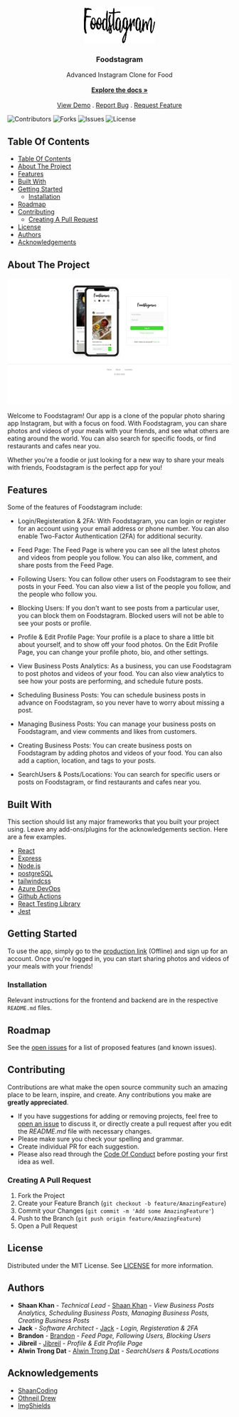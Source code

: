 <br/>
<p align="center">
  <a href="https://github.com/ShaanCoding/Foodstagram">
    <img src="images/logo.svg" alt="Logo" width="160" height="80">
  </a>

  <h3 align="center">Foodstagram</h3>

  <p align="center">
    Advanced Instagram Clone for Food
    <br/>
    <br/>
    <a href="https://github.com/ShaanCoding/Foodstagram"><strong>Explore the docs »</strong></a>
    <br/>
    <br/>
    <a href="https://github.com/ShaanCoding/Foodstagram">View Demo</a>
    .
    <a href="https://github.com/ShaanCoding/Foodstagram/issues">Report Bug</a>
    .
    <a href="https://github.com/ShaanCoding/Foodstagram/issues">Request Feature</a>
  </p>
</p>

![Contributors](https://img.shields.io/github/contributors/ShaanCoding/Foodstagram?color=dark-green) ![Forks](https://img.shields.io/github/forks/ShaanCoding/Foodstagram?style=social) ![Issues](https://img.shields.io/github/issues/ShaanCoding/Foodstagram) ![License](https://img.shields.io/github/license/ShaanCoding/Foodstagram)

## Table Of Contents

- [Table Of Contents](#table-of-contents)
- [About The Project](#about-the-project)
- [Features](#features)
- [Built With](#built-with)
- [Getting Started](#getting-started)
  - [Installation](#installation)
- [Roadmap](#roadmap)
- [Contributing](#contributing)
  - [Creating A Pull Request](#creating-a-pull-request)
- [License](#license)
- [Authors](#authors)
- [Acknowledgements](#acknowledgements)

## About The Project

![Screen Shot](images/screenshot.png)

Welcome to Foodstagram! Our app is a clone of the popular photo sharing app Instagram, but with a focus on food. With Foodstagram, you can share photos and videos of your meals with your friends, and see what others are eating around the world. You can also search for specific foods, or find restaurants and cafes near you.

Whether you're a foodie or just looking for a new way to share your meals with friends, Foodstagram is the perfect app for you!

## Features

Some of the features of Foodstagram include:

- Login/Registeration & 2FA: With Foodstagram, you can login or register for an account using your email address or phone number. You can also enable Two-Factor Authentication (2FA) for additional security.

- Feed Page: The Feed Page is where you can see all the latest photos and videos from people you follow. You can also like, comment, and share posts from the Feed Page.

- Following Users: You can follow other users on Foodstagram to see their posts in your Feed. You can also view a list of the people you follow, and the people who follow you.

- Blocking Users: If you don't want to see posts from a particular user, you can block them on Foodstagram. Blocked users will not be able to see your posts or profile.

- Profile & Edit Profile Page: Your profile is a place to share a little bit about yourself, and to show off your food photos. On the Edit Profile Page, you can change your profile photo, bio, and other settings.

- View Business Posts Analytics: As a business, you can use Foodstagram to post photos and videos of your food. You can also view analytics to see how your posts are performing, and schedule future posts.

- Scheduling Business Posts: You can schedule business posts in advance on Foodstagram, so you never have to worry about missing a post.

- Managing Business Posts: You can manage your business posts on Foodstagram, and view comments and likes from customers.

- Creating Business Posts: You can create business posts on Foodstagram by adding photos and videos of your food. You can also add a caption, location, and tags to your posts.

- SearchUsers & Posts/Locations: You can search for specific users or posts on Foodstagram, or find restaurants and cafes near you.

## Built With

This section should list any major frameworks that you built your project using. Leave any add-ons/plugins for the acknowledgements section. Here are a few examples.

- [React](https://reactjs.org/)
- [Express](https://expressjs.com/)
- [Node.js](https://nodejs.org/en/)
- [postgreSQL](https://www.postgresql.org/)
- [tailwindcss](https://tailwindcss.com/)
- [Azure DevOps](https://azure.microsoft.com/en-us/services/devops/)
- [Github Actions](https://github.com/ShaanCoding/Foodstagram/actions)
- [React Testing Library](https://testing-library.com/docs/react-testing-library/intro/)
- [Jest](https://jestjs.io/)

## Getting Started

To use the app, simply go to the [production link](https://foodstagram.netlify.com) (Offline) and sign up for an account. Once you're logged in, you can start sharing photos and videos of your meals with your friends!

### Installation

Relevant instructions for the frontend and backend are in the respective `README.md` files.

## Roadmap

See the [open issues](https://github.com/ShaanCoding/Foodstagram/issues) for a list of proposed features (and known issues).

## Contributing

Contributions are what make the open source community such an amazing place to be learn, inspire, and create. Any contributions you make are **greatly appreciated**.

- If you have suggestions for adding or removing projects, feel free to [open an issue](https://github.com/ShaanCoding/Foodstagram/issues/new) to discuss it, or directly create a pull request after you edit the _README.md_ file with necessary changes.
- Please make sure you check your spelling and grammar.
- Create individual PR for each suggestion.
- Please also read through the [Code Of Conduct](https://github.com/ShaanCoding/Foodstagram/blob/main/CODE_OF_CONDUCT.md) before posting your first idea as well.

### Creating A Pull Request

1. Fork the Project
2. Create your Feature Branch (`git checkout -b feature/AmazingFeature`)
3. Commit your Changes (`git commit -m 'Add some AmazingFeature'`)
4. Push to the Branch (`git push origin feature/AmazingFeature`)
5. Open a Pull Request

## License

Distributed under the MIT License. See [LICENSE](https://github.com/ShaanCoding/Foodstagram/blob/main/LICENSE.md) for more information.

## Authors

- **Shaan Khan** - _Technical Lead_ - [Shaan Khan](https://github.com/ShaanCoding/) - _View Business Posts Analytics, Scheduling Business Posts, Managing Business Posts, Creating Business Posts_
- **Jack** - _Software Architect_ - [Jack](https://github.com/jiak1) - _Login, Registeration & 2FA_
- **Brandon** - [Brandon](https://github.com/brandonjury) - _Feed Page, Following Users, Blocking Users_
- **Jibreil** - [Jibreil](https://github.com/jibreil) - _Profile & Edit Profile Page_
- **Alwin Trong Dat** - [Alwin Trong Dat](https://github.com/alwin5021) - _SearchUsers & Posts/Locations_

## Acknowledgements

- [ShaanCoding](https://github.com/ShaanCoding/)
- [Othneil Drew](https://github.com/othneildrew/Best-README-Template)
- [ImgShields](https://shields.io/)
